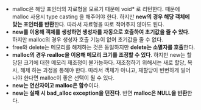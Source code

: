 - malloc은 해당 포인터의 자료형을 모르기 때문에 void* 로 리턴한다. 때문에 malloc 사용시 type casting 을 해주어야 한다. 하지만 **new의 경우 해당 객체에 맞는 포인터를 반환**한다. 따라서 자료형을 따로 적어주지 않아도 된다.
- **new를 이용해 객체를 생성하면 생성자를 자동으로 호출하여 초기값을 줄 수 있다**. 하지만 malloc의 경우 생성자 호출 기능이 없어 초기값을 줄 수 없다.
- free와 delete는 메모리를 해제하는 것은 동일하지만 **delete는 소멸자를 호출**한다.
- **malloc의 경우 realloc을 이용해 메모리 크기를 조정할 수 있다**. 하지만 new는 할당된 크기에 대한 메모리 재조정이 불가능하다. 재조정하기 위해서는 새로 할당, 복사, 해제 하는 과정을 통해야 한다. 따라서 객체가 아니고, 재할당이 빈번하게 일어나야 한다면 malloc이 좋은 선택이 될 수 있다.
- **new는 연산자이고 malloc은 함수**이다.
- **new는 실패 시 bad_alloc exception을 던진다**. 반면 **malloc은 NULL을 반환**한다.